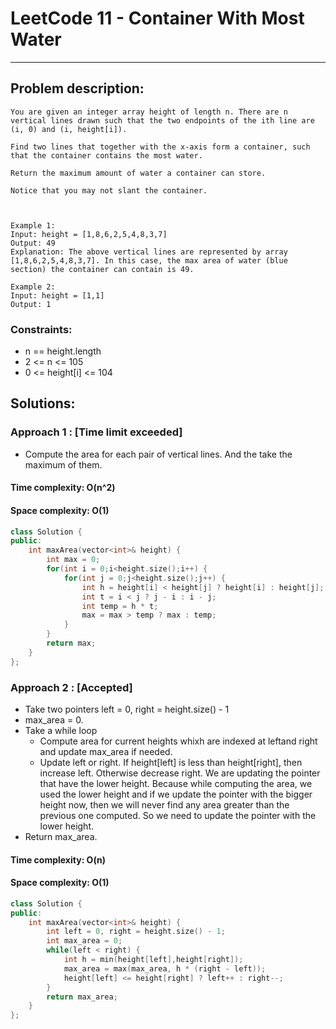 # LeetCode 11 - Container With Most Water
***
## Problem description: 
    You are given an integer array height of length n. There are n vertical lines drawn such that the two endpoints of the ith line are (i, 0) and (i, height[i]).

    Find two lines that together with the x-axis form a container, such that the container contains the most water.

    Return the maximum amount of water a container can store.

    Notice that you may not slant the container.

 

    Example 1:
    Input: height = [1,8,6,2,5,4,8,3,7]
    Output: 49
    Explanation: The above vertical lines are represented by array [1,8,6,2,5,4,8,3,7]. In this case, the max area of water (blue section) the container can contain is 49.

    Example 2:
    Input: height = [1,1]
    Output: 1

### Constraints: 
 * n == height.length
 * 2 <= n <= 105
 * 0 <= height[i] <= 104

## Solutions:

### Approach 1 : [Time limit exceeded]
 * Compute the area for each pair of vertical lines. And the take the maximum of them.

#### Time complexity: O(n^2)
#### Space complexity: O(1)

``` cpp
class Solution {
public:
    int maxArea(vector<int>& height) {
        int max = 0;
        for(int i = 0;i<height.size();i++) {
            for(int j = 0;j<height.size();j++) {
                int h = height[i] < height[j] ? height[i] : height[j];
                int t = i < j ? j - i : i - j;
                int temp = h * t;
                max = max > temp ? max : temp;
            }
        }
        return max;
    }
};
```


### Approach 2 : [Accepted]
 * Take two pointers left = 0, right = height.size() - 1
 * max_area = 0.
 * Take a while loop 
    * Compute area for current heights whixh are indexed at leftand right and update max_area if needed.
    * Update left or right. If height[left] is less than height[right], then increase left. Otherwise decrease right. 
        We are updating the pointer that have the lower height. Because while computing the area, we used the lower height and if we update the pointer with the bigger height now, then we will never find any area greater than the previous one computed. So we need to update the pointer with the lower height.
 * Return max_area.

#### Time complexity: O(n)
#### Space complexity: O(1)

``` cpp
class Solution {
public:
    int maxArea(vector<int>& height) {
        int left = 0, right = height.size() - 1;
        int max_area = 0;
        while(left < right) {
            int h = min(height[left],height[right]);
            max_area = max(max_area, h * (right - left));
            height[left] <= height[right] ? left++ : right--;
        }
        return max_area;
    }
};
```

